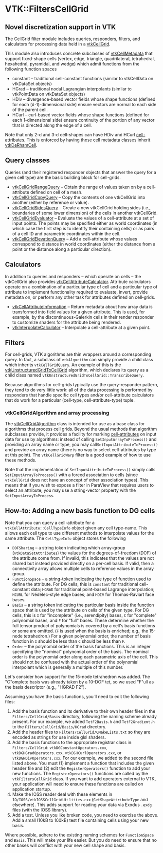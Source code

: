 # VTK::FiltersCellGrid

## Novel discretization support in VTK

The CellGrid filter module includes queries, responders, filters, and calculators
for processing data held in a [vtkCellGrid](https://vtk.org/doc/nightly/html/classvtkCellGrid.html).

This module also introduces concrete subclasses of [vtkCellMetadata](https://vtk.org/doc/nightly/html/classvtkCellMetadata.html)
that support fixed-shape cells (vertex, edge, triangle, quadrilateral, tetrahedral, hexahedral, pyramidal, and wedge)
which admit functions from the following function spaces

+ constant – traditional cell-constant functions (similar to vtkCellData on vtkDataSet objects)
+ HGrad – traditional nodal Lagrangian interpolants (similar to vtkPointData on vtkDataSet objects)
+ HDiv – divergence-based vector fields whose shape functions (defined for each (d-1)-dimensional side)
  ensure vectors are normal to each side of the parent cell.
+ HCurl – curl-based vector fields whose shape functions (defined for each 1-dimensional side)
  ensure continuity of the portion of any vector that is directed along the edge of a cell.

Note that only 2-d and 3-d cell-shapes can have HDiv and HCurl
[cell-attributes](https://vtk.org/doc/nightly/html/classvtkCellAttribute.html).
This is enforced by having those cell metadata classes inherit
[vtkDeRhamCell](https://vtk.org/doc/nightly/html/classvtkDeRhamCell.html).

## Query classes

Queries (and their registered responder objects that answer the query for a given cell type)
are the basic building block for cell-grids.

+ [vtkCellGridRangeQuery](https://vtk.org/doc/nightly/html/classvtkCellGridRangeQuery.html)
  – Obtain the range of values taken on by a cell-attribute defined on cell of a mesh.
+ [vtkCellGridCopyQuery](https://vtk.org/doc/nightly/html/classvtkCellGridCopyQuery.html)
  – Copy the contents of one vtkCellGrid into another (either by reference or value).
+ [vtkCellGridSidesQuery](https://vtk.org/doc/nightly/html/classvtkCellGridSidesQuery.html)
  – Create a new vtkCellGrid holding sides (i.e., boundaries of some lower dimension) of the
  cells in another vtkCellGrid.
+ [vtkCellGridEvaluator](https://vtk.org/doc/nightly/html/classvtkCellGridEvaluator.html)
  – Evaluate the values of a cell-attribute at a set of input points.
  The points may be specified either as world coordinates (in which case the first step is
  to identify their containing cells) or as pairs of a cell ID and parametric coordinates
  within the cell.
+ [vtkCellGridElevationQuery](https://vtk.org/doc/nightly/html/classvtkCellGridElevationQuery.html)
  – Add a cell-attribute whose values correspond to distance in world coordinates (either
  the distance from a point or the distance along a particular direction).

## Calculators

In addition to queries and responders – which operate on cells – the vtkCellGrid
also provides [vtkCellAttributeCalculator](https://vtk.org/doc/nightly/html/classvtkCellAttributeCalculator.html).
Attribute calculators operate on a combination of a particular type of cell and a particular type
of attribute to implement functionality required to evaluate, invert, provide metadata on,
or perform any other task for attributes defined on cell-grids.

+ [vtkCellAttributeInformation](https://vtk.org/doc/nightly/html/classvtkCellAttributeInformation.html)
  – Return metadata about how array data is transformed into field values for a given attribute.
  This is used, for example, by the discontinuous-Galerkin cells in their render responder to
  customize shaders for the attribute being rendered.
+ [vtkInterpolateCalculator](https://vtk.org/doc/nightly/html/classvtkInterpolateCalculator.html)
  – Interpolate a cell-attribute at a given point.

## Filters

For cell-grids, VTK algorithms are thin wrappers around a corresponding query.
In fact, a subclass of `vtkAlgorithm` can simply provide a child class which
inherits `vtkCellGridQuery`. An example of this is the
[vtkUnstructuredGridToCellGrid](https://vtk.org/doc/nightly/html/classvtkUnstructuredGridToCellGrid.html)
algorithm, which declares its query as a child class named
`vtkUnstructuredGridToCellGrid::TranscribeQuery`.

Because algorithms for cell-grids typically use the query-responder pattern,
they tend to do very little work: all of the data processing is performed by
responders that handle specific cell types and/or cell-attribute calculators
that do work for a particular (cell-type, cell-attribute-type) tuple.

### vtkCellGridAlgorithm and array processing

The [vtkCellGridAlgorithm](https://vtk.org/doc/nightly/html/classCellGridAlgorithm.html)
class is intended for use as a base class for algorithms that process cell grids.
Beyond the usual methods that algorithm subclasses provide, it provides a facility
for marking [cell-attributes](https://vtk.org/doc/nightly/html/classCellAttribute.html)
on input data for use by algorithms:
instead of calling `SetInputArrayToProcess()` and providing an array name or type,
you may call`SetInputAttributeToProcess()` and provide an array name (there is
no way to select cell-attributes by type at this point).
The `vtkCellGridWarp` filter is a good example of how to use these methods.

Note that the implementation of `SetInputAttributeToProcess()` simply calls
`SetInputArrayToProcess()` with a forced association to cells (since `vtkCellGrid`
does not have an concept of other association types). This means that if you wish
to expose a filter in ParaView that requires users to select an attribute,
you may use a string-vector property with the `SetInputArrayToProcess`.

## How-to: Adding a new basis function to DG cells

Note that you can query a cell-attribute for a `vtkCellAttribute::CellTypeInfo` object
given any cell type-name. This allows each cell type to use different methods to
interpolate values for the same attribute.
The `CellTypeInfo` object stores the following

+ `DOFSharing` – a string token indicating which array-group (`vtkDataSetAttributes`)
  the values for the degrees-of-freedom (DOF) of the attribute come from. If invalid,
  this indicates that the values are not shared but instead provided directly on a
  per-cell basis. If valid, then a connectivity array allows multiple cells to
  reference values in the array group.
+ `FunctionSpace` – a string-token indicating the type of function used to define
  the attribute.
  For DG cells, this is `constant` for traditional cell-constant data; `HGRAD` for
  traditional point-based Lagrange interpolation; `HCURL` for Nédélec-style edge bases;
  and `HDIV` for Thomas-Raviart face bases.
+ `Basis` – a string token indicating the particular basis inside the function
  space that is used by the attribute on cells of the given type.
  For DG cells, this is `I` for "incomplete" (i.e., serendipity) bases, `C` for
  "complete" polynomial bases, and `F` for "full" bases. These determine whether
  the full tensor product of polynomials is covered by a cell's basis functions or
  some are omitted. (`F` is used when the basis is enriched; e.g., the 15-node
  tetrahedron.) For a given polynomial order, the number of basis function in `I`
  should be less than `C` should be less than `F`.
+ `Order` – the polynomial order of the basis functions.
  This is an integer specifying the "nominal" polynomial order of the basis.
  The nominal order is the polynomial order along each parametric axis of the cell.
  This should not be confused with the actual order of the polynomial interpolant
  which is generally a multiple of this number.

Let's consider how support for the 15-node tetrahedron was added.
The "C"omplete basis was already taken by a 10-DOF tet,
so we used "F"ull as the basis descriptor (e.g., "HGRAD F2").

Assuming you have the basis functions, you'll need to edit the following files:

1. Add the basis function and its derivative to their own header files
   in the `Filters/CellGrid/Basis` directory, following the naming scheme already
   present. For our example, we added `TetF2Basis.h` and `TetF2Gradient.h`
   to the `Filters/CellGrid/Basis/HGrad` directory.
2. Add the header files to `Filters/CellGrid/CMakeLists.txt` so they are
   encoded as strings for use inside glsl shaders.
3. Add the basis functions to the appropriate registrar class in `Filters/CellGrid`:
   `vtkDGConstantOperators.cxx`, `vtkDGHGradOperators.cxx`, `vtkDGHCurlOperators.cxx`,
   or `vtkDGHDivOperators.cxx`. For our example, we added to the second file listed above.
   You must (1) implement a function that includes the given header file and (2) edit
   the `RegisterOperators()` function to add your new functions.
   The `RegisterOperators()` functions are called by the `vtkFiltersCellGrid` class.
   If you want to add operators external to VTK, your application will need to ensure
   these functions are called on application startup.
4. Make the IOSS reader deal with these elements in
   `IO/IOSS/vtkIOSSCellGridUtilities.cxx` (`GetShapeAttributeType` and elsewhere).
   This adds support for reading your data via Exodus `.exdg` files (with the IOSS library).
5. Add a test. Unless you like broken code, you need to exercise the above. Add a small
   (10kB to 100kB) test file containing cells using your new basis.

Where possible, adhere to the existing naming schemes for `FunctionSpace` and `Basis`.
This will make your life easier. But you do need to ensure that no other
bases will conflict with your new cell shape and basis.
